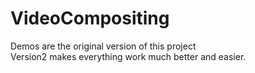 # VideoCompositing
Demos are the original version of this project <br>
Version2 makes everything work much better and easier.
